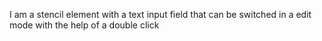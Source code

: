 I am a stencil element with a text input field that can be switched in a edit mode with the help of a double click